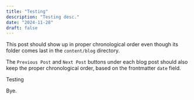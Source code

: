 ```yaml
---
title: "Testing"
description: "Testing desc."
date: "2024-11-28"
draft: false
---
```


This post should show up in proper chronological order even though its folder comes last in the `content/blog` directory.

The `Previous Post` and `Next Post` buttons under each blog post should also keep the proper chronological order, based on the frontmatter `date` field.

Testing

Bye.
